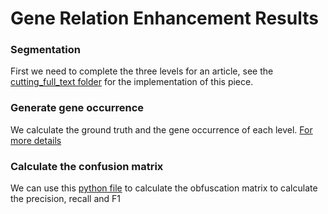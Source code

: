 # Gene Relation Enhancement Results

### Segmentation

First we need to complete the three levels for an article, see the [cutting_full_text folder](./cutting_full_text) for the implementation of this piece.

### Generate gene occurrence

We calculate the ground truth and the gene occurrence of each level. [For more details](./calc_relation/gene_relation_comparison.py)

### Calculate the confusion matrix

We can use this [python file](./calc_relation/gene_relation_analysis.py) to calculate the obfuscation matrix to calculate the precision, recall and F1